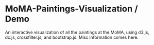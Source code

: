 # MoMA-Paintings-Visualization / Demo
An interactive visualization of all the paintings at the MoMA, using d3.js, dc.js, crossfilter.js, and bootstrap.js.
Misc information comes here.
